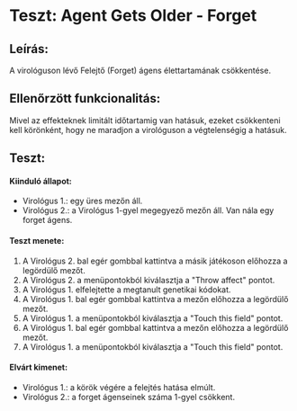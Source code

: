 # Teszt: Agent Gets Older - Forget

## Leírás:
A virológuson lévő Felejtő (Forget) ágens élettartamának csökkentése.

## Ellenőrzött funkcionalitás:
Mivel az effekteknek limitált időtartamig van hatásuk, ezeket csökkenteni kell körönként,
hogy ne maradjon a virológuson a végtelenségig a hatásuk.

## Teszt:

#### Kiinduló állapot:
- Virológus 1.: egy üres mezőn áll.
- Virológus 2.: a Virológus 1-gyel megegyező mezőn áll. Van nála egy forget ágens.

#### Teszt menete:
1. A Virológus 2. bal egér gombbal kattintva a másik játékoson előhozza a legördülő mezőt.
2. A Virológus 2. a menüpontokból kiválasztja a "Throw affect" pontot.
3. A Virológus 1. elfelejtette a megtanult genetikai kódokat.
4. A Virológus 1. bal egér gombbal kattintva a mezőn előhozza a legördülő mezőt.
5. A Virológus 1. a menüpontokból kiválasztja a "Touch this field" pontot.
4. A Virológus 1. bal egér gombbal kattintva a mezőn előhozza a legördülő mezőt.
5. A Virológus 1. a menüpontokból kiválasztja a "Touch this field" pontot.

#### Elvárt kimenet:
- Virológus 1.: a körök végére a felejtés hatása elmúlt.
- Virológus 2.: a forget ágenseinek száma 1-gyel csökkent.